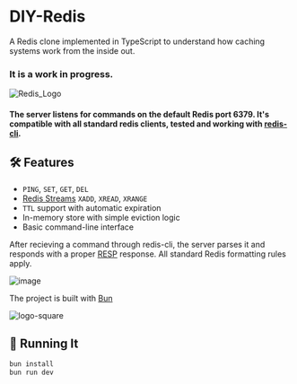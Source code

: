 # DIY-Redis

A Redis clone implemented in TypeScript to understand how caching systems work from the inside out.

### It is a work in progress.

![Redis_Logo](https://github.com/danzin/DIY-Redis/assets/8279984/a74d9d0a-153a-46d9-8b35-d60eaa09ab17)

#### The server listens for commands on the default Redis port 6379. It's compatible with all standard redis clients, tested and working with [redis-cli](https://redis.io/docs/latest/develop/connect/cli/).

## 🛠 Features

- `PING`, `SET`, `GET`, `DEL`
- [Redis Streams](https://redis.io/docs/latest/develop/data-types/streams/)  `XADD`, `XREAD`, `XRANGE` 
- `TTL` support with automatic expiration
- In-memory store with simple eviction logic
- Basic command-line interface

After recieving a command through redis-cli, the server parses it and responds with a proper [RESP](https://redis.io/docs/latest/develop/reference/protocol-spec/) response. All standard Redis formatting rules apply. 

![image](https://github.com/danzin/DIY-Redis/assets/8279984/b11ca00b-d196-4aa9-a086-5cc6fa4baef4)

The project is built with [Bun](https://bun.sh/) 

![logo-square](https://github.com/danzin/DIY-Redis/assets/8279984/d3372183-e1c0-43f3-a1da-e299aa910e13)

## 🚀 Running It

```bash 
bun install
bun run dev 


